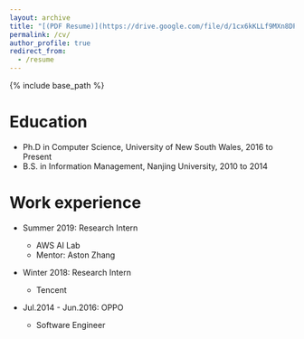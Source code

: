 ```yaml
---
layout: archive
title: "[(PDF Resume)](https://drive.google.com/file/d/1cx6kKLLf9MXn8DPX0GicQ5JOZ5nWNsyS/view)"
permalink: /cv/
author_profile: true
redirect_from:
  - /resume
---
```


{% include base_path %}

Education
======
* Ph.D in Computer Science, University of New South Wales, 2016 to Present
* B.S. in Information Management, Nanjing University, 2010 to 2014

Work experience
======
* Summer 2019: Research Intern
  * AWS AI Lab
  * Mentor: Aston Zhang

* Winter 2018: Research Intern
  * Tencent
  
* Jul.2014 - Jun.2016: OPPO
  * Software Engineer
